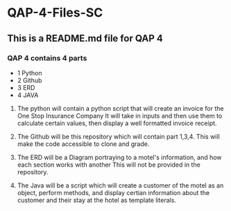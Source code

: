 # QAP-4-Files-SC
## This is a README.md file for QAP 4
### QAP 4 contains 4 parts
- 1 Python
- 2 Github
- 3 ERD
- 4 JAVA

 1) The python will contain a python script that will create an invoice for the One Stop Insurance Company
 It will take in inputs and then use them to calculate certain values, then display a well formatted invoice receipt.

 2) The Github will be this repository which will contain part 1,3,4. This will make the code accessible to clone and grade.
 3) The ERD will be a Diagram portraying to a motel's information, and how each section works with another This will not be provided in the repository.
 4) The Java will be a script which will create a customer of the motel as an object, perform methods, and display certian information about the customer and their stay at the hotel as template literals.

